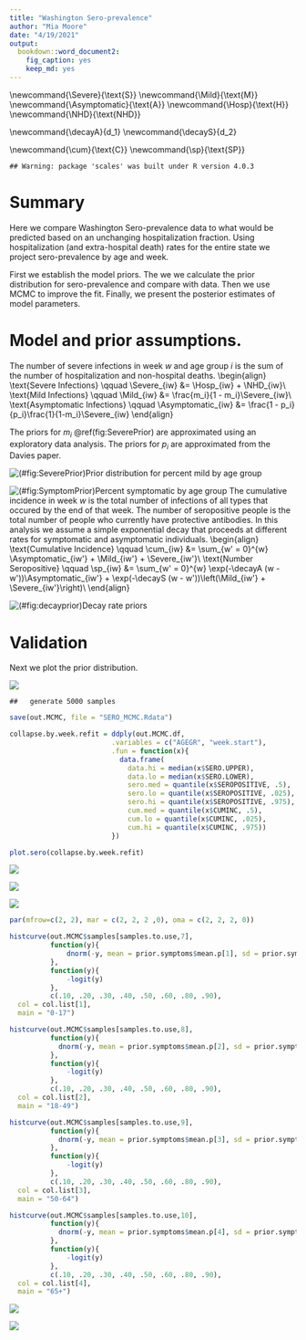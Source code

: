 ```yaml
---
title: "Washington Sero-prevalence"
author: "Mia Moore"
date: "4/19/2021"
output: 
  bookdown::word_document2:
    fig_caption: yes
    keep_md: yes
---
```


\newcommand{\Severe}{\text{S}}
\newcommand{\Mild}{\text{M}}
\newcommand{\Asymptomatic}{\text{A}}
\newcommand{\Hosp}{\text{H}}
\newcommand{\NHD}{\text{NHD}}

\newcommand{\decayA}{d_1}
\newcommand{\decayS}{d_2}

\newcommand{\cum}{\text{C}}
\newcommand{\sp}{\text{SP}}













```
## Warning: package 'scales' was built under R version 4.0.3
```
# Summary

Here we compare Washington Sero-prevalence data to what would be predicted based on an unchanging hospitalization fraction. Using hospitalization (and extra-hospital death) rates for the entire state we project sero-prevalence by age and week.

First we establish the model priors. The we we calculate the prior distribution for sero-prevalence and compare with data. Then we use MCMC to improve the fit. Finally, we present the posterior estimates of model parameters.

# Model and prior assumptions.
The number of severe infections in week $w$ and age group $i$ is the sum of the number of hospitalization and non-hospital deaths.
\begin{align}
\text{Severe Infections} \qquad \Severe_{iw} &= \Hosp_{iw} + \NHD_{iw}\\
\text{Mild Infections} \qquad \Mild_{iw} &= \frac{m_i}{1 - m_i}\Severe_{iw}\\
\text{Asymptomatic Infections} \qquad \Asymptomatic_{iw} &= \frac{1 - p_i}{p_i}\frac{1}{1-m_i}\Severe_{iw}
\end{align}

The priors for $m_i$ \@ref(fig:SeverePrior) are approximated using an exploratory data analysis. The priors for $p_i$ are approximated from the Davies paper.

![(\#fig:SeverePrior)Prior distribution for percent mild by age group](CDC_Sero_Prevalence_Comparison_files/figure-docx/SeverePrior-1.png)

![(\#fig:SymptomPrior)Percent symptomatic by age group](CDC_Sero_Prevalence_Comparison_files/figure-docx/SymptomPrior-1.png)
The cumulative incidence in week $w$ is the total number of infections of all types that occured by the end of that week. The number of seropositive people is the total number of people who currently have protective antibodies. In this analysis we assume a simple exponential decay that proceeds at different rates for symptomatic and asymptomatic individuals.
\begin{align}
\text{Cumulative Incidence} \qquad \cum_{iw} &= \sum_{w' = 0}^{w} \Asymptomatic_{iw'} + \Mild_{iw'} + \Severe_{iw'}\\
\text{Number Seropositive} \qquad \sp_{iw} &= \sum_{w' = 0}^{w} \exp(-\decayA (w - w'))\Asymptomatic_{iw'} + \exp(-\decayS (w - w'))\left(\Mild_{iw'} + \Severe_{iw'}\right)\\
\end{align}


![(\#fig:decayprior)Decay rate priors](CDC_Sero_Prevalence_Comparison_files/figure-docx/decayprior-1.png)

# Validation

Next we plot the prior distribution.






![](CDC_Sero_Prevalence_Comparison_files/figure-docx/validationplot-1.png)<!-- -->

```
##   generate 5000 samples
```





```r
save(out.MCMC, file = "SERO_MCMC.Rdata")
```


```r
collapse.by.week.refit = ddply(out.MCMC.df, 
                         .variables = c("AGEGR", "week.start"),
                         .fun = function(x){
                           data.frame(
                             data.hi = median(x$SERO.UPPER),
                             data.lo = median(x$SERO.LOWER),
                             sero.med = quantile(x$SEROPOSITIVE, .5),
                             sero.lo = quantile(x$SEROPOSITIVE, .025),
                             sero.hi = quantile(x$SEROPOSITIVE, .975),
                             cum.med = quantile(x$CUMINC, .5),
                             cum.lo = quantile(x$CUMINC, .025),
                             cum.hi = quantile(x$CUMINC, .975))
                         })

plot.sero(collapse.by.week.refit)
```

![](CDC_Sero_Prevalence_Comparison_files/figure-docx/refitplot-1.png)<!-- -->


![](CDC_Sero_Prevalence_Comparison_files/figure-docx/decayposterior-1.png)<!-- -->

![](CDC_Sero_Prevalence_Comparison_files/figure-docx/severeposterior-1.png)<!-- -->


```r
par(mfrow=c(2, 2), mar = c(2, 2, 2 ,0), oma = c(2, 2, 2, 0))

histcurve(out.MCMC$samples[samples.to.use,7], 
          function(y){
              dnorm(-y, mean = prior.symptoms$mean.p[1], sd = prior.symptoms$se.p[1])
          },
          function(y){
              -logit(y)
          },
          c(.10, .20, .30, .40, .50, .60, .80, .90),
  col = col.list[1],
  main = "0-17")

histcurve(out.MCMC$samples[samples.to.use,8], 
          function(y){
            dnorm(-y, mean = prior.symptoms$mean.p[2], sd = prior.symptoms$se.p[2])
          },
          function(y){
              -logit(y)
          },
          c(.10, .20, .30, .40, .50, .60, .80, .90),
  col = col.list[2],
  main = "18-49")

histcurve(out.MCMC$samples[samples.to.use,9], 
          function(y){
            dnorm(-y, mean = prior.symptoms$mean.p[3], sd = prior.symptoms$se.p[3])
          },
          function(y){
              -logit(y)
          },
          c(.10, .20, .30, .40, .50, .60, .80, .90),
  col = col.list[3],
  main = "50-64")

histcurve(out.MCMC$samples[samples.to.use,10], 
          function(y){
            dnorm(-y, mean = prior.symptoms$mean.p[4], sd = prior.symptoms$se.p[4])
          },
          function(y){
              -logit(y)
          },
          c(.10, .20, .30, .40, .50, .60, .80, .90),
  col = col.list[4],
  main = "65+")
```

![](CDC_Sero_Prevalence_Comparison_files/figure-docx/symptomposterior-1.png)<!-- -->

![](CDC_Sero_Prevalence_Comparison_files/figure-docx/twowayposterior-1.png)<!-- -->






